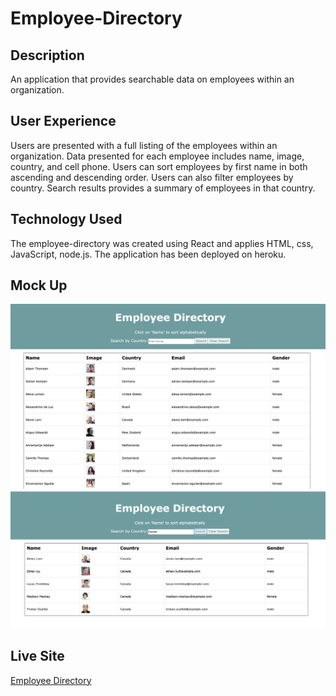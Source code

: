 # Employee-Directory


## Description

An application that provides searchable data on employees within an organization. 

## User Experience

Users are presented with a full listing of the employees within an organization.  Data presented for each employee includes name, image, country, and cell phone. Users can sort employees by first name in both ascending and descending order. Users can also filter employees by country.  Search results provides a summary of employees in that country.

## Technology Used 

The employee-directory was created using React and applies HTML, css, JavaScript, node.js. The application has been deployed on heroku. 

## Mock Up
![Employee Directory Full Search Image](https://github.com/catherinebshaw/Employee-Directory/blob/main/employee-directory/public/ED%20ScreenShot%20Large.png)
![Employee Directory Sort by Country Image](https://github.com/catherinebshaw/Employee-Directory/blob/main/employee-directory/public/ED%20ScreenShot%20Sort%20.png)

## Live Site
[Employee Directory]()